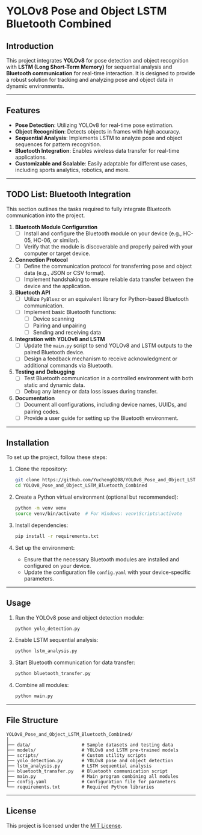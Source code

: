 
# YOLOv8 Pose and Object LSTM Bluetooth Combined

## Introduction
This project integrates **YOLOv8** for pose detection and object recognition with **LSTM (Long Short-Term Memory)** for sequential analysis and **Bluetooth communication** for real-time interaction. It is designed to provide a robust solution for tracking and analyzing pose and object data in dynamic environments.

---

## Features
- **Pose Detection**: Utilizing YOLOv8 for real-time pose estimation.
- **Object Recognition**: Detects objects in frames with high accuracy.
- **Sequential Analysis**: Implements LSTM to analyze pose and object sequences for pattern recognition.
- **Bluetooth Integration**: Enables wireless data transfer for real-time applications.
- **Customizable and Scalable**: Easily adaptable for different use cases, including sports analytics, robotics, and more.

---

## TODO List: Bluetooth Integration
This section outlines the tasks required to fully integrate Bluetooth communication into the project.

1. **Bluetooth Module Configuration**
   - [ ] Install and configure the Bluetooth module on your device (e.g., HC-05, HC-06, or similar).
   - [ ] Verify that the module is discoverable and properly paired with your computer or target device.

2. **Connection Protocol**
   - [ ] Define the communication protocol for transferring pose and object data (e.g., JSON or CSV format).
   - [ ] Implement handshaking to ensure reliable data transfer between the device and the application.

3. **Bluetooth API**
   - [ ] Utilize `PyBluez` or an equivalent library for Python-based Bluetooth communication.
   - [ ] Implement basic Bluetooth functions:
     - [ ] Device scanning
     - [ ] Pairing and unpairing
     - [ ] Sending and receiving data

4. **Integration with YOLOv8 and LSTM**
   - [ ] Update the `main.py` script to send YOLOv8 and LSTM outputs to the paired Bluetooth device.
   - [ ] Design a feedback mechanism to receive acknowledgment or additional commands via Bluetooth.

5. **Testing and Debugging**
   - [ ] Test Bluetooth communication in a controlled environment with both static and dynamic data.
   - [ ] Debug any latency or data loss issues during transfer.

6. **Documentation**
   - [ ] Document all configurations, including device names, UUIDs, and pairing codes.
   - [ ] Provide a user guide for setting up the Bluetooth environment.

---

## Installation
To set up the project, follow these steps:

1. Clone the repository:
   ```bash
   git clone https://github.com/Yucheng0208/YOLOv8_Pose_and_Object_LSTM_Bluetooth_Combined.git
   cd YOLOv8_Pose_and_Object_LSTM_Bluetooth_Combined
   ```

2. Create a Python virtual environment (optional but recommended):
   ```bash
   python -m venv venv
   source venv/bin/activate  # For Windows: venv\Scripts\activate
   ```

3. Install dependencies:
   ```bash
   pip install -r requirements.txt
   ```

4. Set up the environment:
   - Ensure that the necessary Bluetooth modules are installed and configured on your device.
   - Update the configuration file `config.yaml` with your device-specific parameters.

---

## Usage
1. Run the YOLOv8 pose and object detection module:
   ```bash
   python yolo_detection.py
   ```

2. Enable LSTM sequential analysis:
   ```bash
   python lstm_analysis.py
   ```

3. Start Bluetooth communication for data transfer:
   ```bash
   python bluetooth_transfer.py
   ```

4. Combine all modules:
   ```bash
   python main.py
   ```

---

## File Structure
```
YOLOv8_Pose_and_Object_LSTM_Bluetooth_Combined/
│
├── data/                   # Sample datasets and testing data
├── models/                 # YOLOv8 and LSTM pre-trained models
├── scripts/                # Custom utility scripts
├── yolo_detection.py       # YOLOv8 pose and object detection
├── lstm_analysis.py        # LSTM sequential analysis
├── bluetooth_transfer.py   # Bluetooth communication script
├── main.py                 # Main program combining all modules
├── config.yaml             # Configuration file for parameters
└── requirements.txt        # Required Python libraries
```

---

## License
This project is licensed under the [MIT License](LICENSE).
